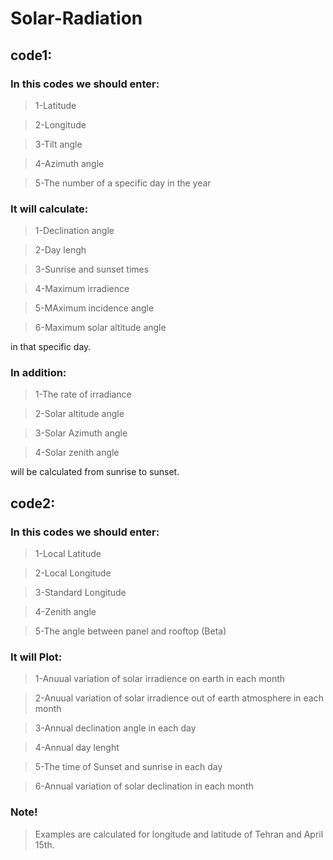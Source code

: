 # Solar-Radiation
## code1:
### In this codes we should enter:
>1-Latitude

>2-Longitude

>3-Tilt angle

>4-Azimuth angle

>5-The number of a specific day in the year

### It will calculate:
>1-Declination angle

>2-Day lengh

>3-Sunrise and sunset times

>4-Maximum irradience

>5-MAximum incidence angle

>6-Maximum solar altitude angle

in that specific day.

### In addition:

>1-The rate of irradiance

>2-Solar altitude angle

>3-Solar Azimuth angle

>4-Solar zenith angle 

will be calculated from sunrise to sunset.

## code2:

### In this codes we should enter:

>1-Local Latitude

>2-Local Longitude

>3-Standard Longitude

>4-Zenith angle

>5-The angle between panel and rooftop (Beta)

### It will Plot:

>1-Anuual variation of solar irradience on earth in each month

>2-Anuual variation of solar irradience out of earth atmosphere in each month

>3-Annual declination angle in each day

>4-Annual day lenght

>5-The time of Sunset and sunrise in each day

>6-Annual variation of solar declination in each month

### Note!

>Examples are calculated for longitude and latitude of Tehran and April 15th.

